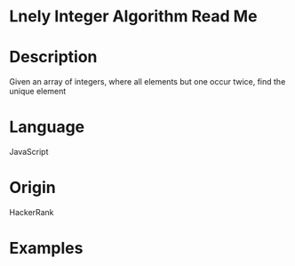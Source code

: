 # Lnely Integer Algorithm Read Me

# Description

Given an array of integers, where all elements but one occur twice, find the unique element

# Language

JavaScript

# Origin

HackerRank

# Examples